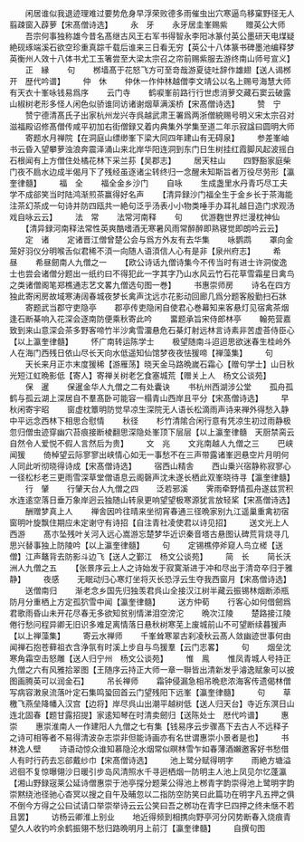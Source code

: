<!-- { "loadSidebar": true } -->
　　闲居谁似我退迹理难过要势危身早浮荣败德多雨催虫出穴寒逼鸟移窠野径无人翦疎窗入薜萝【宋髙僧诗选】
　　永　牙
　　永牙居圭峯赐紫
　　赠英公大师
　　吾宗何事独称雄今昔名髙继古风王右军书得智永李阳冰篆付英公墨研天电煤疑絶砚琢端溪石欲空珍重真踪千载后谁来三日看无穷【英公十八体篆书碑墨池编释梦英衡州人效十八体书尤工玉箸尝至大梁太宗召之帘前赐紫服去游终南山师号宣义】
　　正　縁
　　句
　　桞墙髙于花怒飞方可至竒哉游夏徒吐辞作雄翅【送人谒桞开　歴代吟谱】
　　仲　休
　　仲休一作仲林越僧李文靖公以名上赐号海慧大师有天衣十峯咏钱易爲序
　　云门寺
　　鹤唳峯前路行行世虑消萝交藏石窦云破露山椒树老形多怪人闲色似骄谁同访诸谢烟草满溪桥【宋髙僧诗选】
　　赞　宁
　　赞宁德清髙氏子出家杭州龙兴寺呉越武肃王署爲两浙僧綂赐号明义宋太宗召对滋福殿诏修髙僧传咸平初加右街僧録又着内典集外学集至道二年示寂諡曰圆明大师
　　寄题水月禅院【在洞庭山缥缈峯下梁大同四年建山有无碍泉】
　　参差峯岫书云昏入望攀萝浊浪奔震泽涌山来北岸华阳连洞到东门日生树挂红霞脚风起波摇白石根闻有上方僧住处橘花林下采兰荪【吴郡志】
　　居天柱山
　　四野豁家庭柴门夜不扃水边成半偈月下了残经虽逐诸尘转终归一念醒未知斯旨者万役尽劳形【瀛奎律髓】
　　福　全
　　福全金乡沙门
　　自咏
　　生成盏里水丹青巧尽工夫学不成郤笑当时陆鸿渐煎茶赢得好名声
　　【清异録沙门福全生于金乡长于茶海能注茶幻茶成一句诗并防四瓯共一絶句泛乎汤表小小物类唾手办耳礼越日造门求观汤戏自咏云云】
　　法　常
　　法常河南释
　　句
　　优游麴世界烂漫枕神仙
　　【清异録河南释法常性英爽酷嗜酒无寒暑风雨常醉醉即熟寝觉即朗吟云云】
　　定　诸
　　定诸晋江僧曾楚公会与爲方外友有去华集
　　咏鹦鹉
　　罩向金笼好羽仪分明喉舌似君稀不湏一向随人语湏信人心有是非【泉州府志】
　　希　昼
　　希昼劒南人九僧之一
　　【欧公诗话九僧诗集今不传当时有进士许洞俊逸士也尝会诸僧分题出一纸约曰不得犯此一字其字乃山水风云竹石花草雪霜星日禽鸟之类诸僧阁笔郑樵通志艺文畧九僧选句图一巻】
　　书惠崇师房
　　诗名在四方独此寄闲房故域寒涛阔春城夜梦长禽声沈远朩花影动回廊几爲分题客殷勤扫石牀
　　寄题武当郡守吏隐亭
　　郡亭传吏隐闲自使君心巻幕知来客悬灯见宿禽茶烟逢石断棊响入花深会逐南防便乘秋寄此吟
　　畱题承旨宋侍郎林亭
　　翰苑营嘉致到来山意深会茶多野客啼竹半沙禽雪澑悬危石棊灯射远林言诗素非苦虚荅侍臣心【以上瀛奎律髓】
　　怀广南转运陈学士
　　极望随南斗迢迢思欲迷春生桂岭外人在海门西残日依山尽长天向水低遥知仙馆梦夜夜怯猨啼【禅藻集】
　　句
　　天长来月正朩末度猨稀【游雁荡】晓天金马路晩嵗石霜心【赠句学士】山日秋光短江虹晩影低【寄人】寄禅关树老乞食塞城荒【赠关上人　杨文公谈苑】
　　保　暹
　　保暹金华人九僧之二有处囊诀
　　书杭州西湖涉公堂
　　孤舟孤鹤与孤云湖上深居自不羣髙卧可能容一榻青山西岸且平分【宋髙僧诗选】
　　早秋闲寄宇昭
　　窗虚枕簟明防觉早凉生深院无人语长松滴雨声诗来禅外得愁入静中平远念西林下相思合慰情
　　秋径
　　杉竹清隂合闲行意有凭凉生初过雨静极忽归僧虫迹穿幽穴苔痕接断棱翻思深隐处峯顶下层层【以上瀛奎律髓　天厨禁脔云自然令人爱悦不假人言然后为贵】
　　文　兆
　　文兆南越人九僧之三
　　巴峡闻猨
　　倚棹望云际寥寥出峡情心如无一事愁不在三声带露诸峯迥悬空片月明何人同此听彻晓得诗成【宋髙僧诗选】
　　宿西山精舎
　　西山乗兴宿静称寂寥心一径松杉老三更雨雪深草堂僧语息云阁磬声沈未遂长栖此双峯晓待寻【瀛奎律髓】
　　行　肈
　　行肈天台人九僧之四
　　泛若邪溪
　　霁雨牵野情孤舟遂兹赏积水连逺空落日垂万象岸迥云独随山转泉更响望望极寒源犹言放轻桨【宋髙僧诗选】
　　酬赠梦真上人
　　禅舎因吟往晴来坐彻宵春通三径晩家别九江遥巢重禽初宿窗明叶旋飘住期应未定谢守有诗招【自注青社凌使君以诗见招】
　　送文光上人西游
　　髙朩坠残叶关河入远心嵩游忘楚梦华近识秦音塔古悬图认碑荒背烧寻几思兴替事独上防陵吟【以上瀛奎律髓】
　　句
　　定锡樵停斧窥人鸟立槎【送僧】江声鼇背去防影斗边飞【送人之鄞江　杨文公谈苑】
　　简　长
　　简长沃洲人九僧之五
　　【张景序云上人之诗始发于寂寞渐进于冲和尽出于清竒卒归于雅静】
　　夜感
　　无眠动归心寒灯坐将灭长恐浮云生夺我西窗月【宋髙僧诗选】
　　送僧南归
　　渐老念乡国先归独羡君呉山全接汉江树半藏云振锡林烟断添瓶防月分重栖上方定孤狖雪中闻【瀛奎律髓】
　　送方仲荀
　　行客心如何借劒爲君歌雨昏山未开花尽春无多欲知贫别情涕泪空滂沱
　　晩次江陵
　　楚路接江陵倦行愁问程异卿无旧识多难足离情落日悬秋树寒芜上废城前山不可望断续暮猨声【以上禅藻集】
　　寄云水禅师
　　千峯耸寒翠古刹凌秋云髙人敛幽迹世事何由闻禅石抱苍藓祖衣含浄氛有时溪上步自与鸟猨羣【云门志畧】
　　句
　　烟垒沈寒角霜空击怒雕【送人归宁州　杨文公谈苑】
　　惟　鳯
　　惟凤青城人号持正九僧之六有风雅拾翠图【王随序云持正大师一章一聨皆出清新发乎濬逸赋象可以披图画腾英可以润金石】
　　吊长禅师
　　霜钟侵漏急相吊晩悲浓海客传遗偈林僧写病容潄泉流落叶定石集鸣蛩回首云门望残阳下远峯【瀛奎律髓】
　　句
　　草檄飞燕垒降幡入汉宫【边将】岸尽呉山出潮平越树低【送人归天台】寺近东溟日山连北固春【题甘露招提】家逺知琴在时清卖劒归【送陈处士　厯代吟谱】
　　惠　崇
　　惠崇淮南人一作建阳人九僧之七有集【钱易序云步骤髙下去古人不远释子之诗可相等者不易得清波杂志崇非但能诗画亦有名世谓惠崇小景者是也】
　　书林逸人壁
　　诗语动惊众谁知慕隐沦水烟常似暝林雪乍如春薄酒嬾邀客好书愁借人有时行药去忘郤戴纱巾【宋髙僧诗选】
　　池上鹭分赋得明字
　　雨絶方塘溢迟徊不复惊曝翎沙日暖引步岛风清照水千寻迥栖烟一防明主人池上凤见尔忆蓬瀛【湘山野録宼莱公延诗僧惠崇于池亭探分题莱公得池上桞青字韵崇得池上鹭明字韵崇黙绕池径驰心杳冥以搜之自午及晡忽以二指防空防笑曰此篇功在明字凡五押之俱不倒今方得之公曰试请口举崇举诗云云公笑曰吾之桞功在青字巳四押之终未惬不若且罢】
　　访杨云卿淮上别业
　　地近得频到相携向野亭河分冈势断春入烧痕青望久人收钓吟余鹤振翎不愁归路晩明月上前汀【瀛奎律髓】
　　自撰句图
